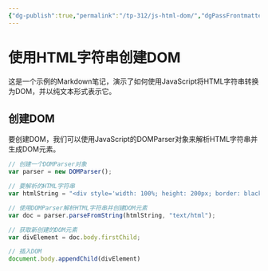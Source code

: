 ```yaml
---
{"dg-publish":true,"permalink":"/tp-312/js-html-dom/","dgPassFrontmatter":true,"created":"2023-09-11T15:06:47.791+08:00","updated":"2024-06-01T10:51:03.131+08:00"}
---
```


# 使用HTML字符串创建DOM

这是一个示例的Markdown笔记，演示了如何使用JavaScript将HTML字符串转换为DOM，并以纯文本形式表示它。

## 创建DOM

要创建DOM，我们可以使用JavaScript的DOMParser对象来解析HTML字符串并生成DOM元素。

```javascript
// 创建一个DOMParser对象
var parser = new DOMParser();

// 要解析的HTML字符串
var htmlString = "<div style='width: 100%; height: 200px; border: black 1px solid'>11111</div>";

// 使用DOMParser解析HTML字符串并创建DOM元素
var doc = parser.parseFromString(htmlString, "text/html");

// 获取新创建的DOM元素
var divElement = doc.body.firstChild;

// 插入DOM
document.body.appendChild(divElement)
```
